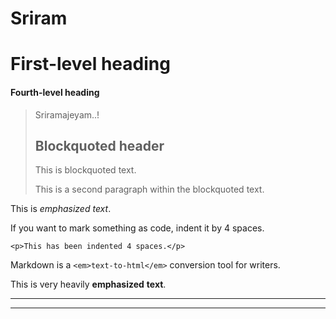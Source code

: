 # Sriram

# First-level heading

#### Fourth-level heading

> Sriramajeyam..!
>
> ## Blockquoted header
>
> This is blockquoted text.
>
> This is a second paragraph within the blockquoted text.


This is *emphasized* _text_.


If you want to mark something as code, indent it by 4 spaces.

    <p>This has been indented 4 spaces.</p>


Markdown is a `<em>text-to-html</em>` conversion tool for writers.


This is very heavily **emphasized** __text__.

***

___




